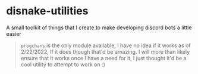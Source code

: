 # disnake-utilities
A small toolkit of things that I create to make developing discord bots a little easier 

> `progchans` is the only module available, I have no idea if it works as of 2/22/2022, If it does though that'd be amazing.
> I will more than likely ensure that it works once I have a need for it, I just thought it'd be a cool utility to attempt
> to work on :)